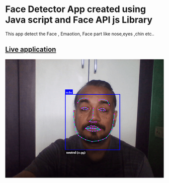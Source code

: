 # Face Detector App created using Java script and Face API js Library

This app detect the Face , Emaotion, Face part like nose,eyes ,chin etc..

## [Live application](https://girishgodage.in/facedetector/) 

![](app.gif?v=4&s=100)


